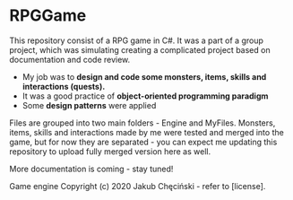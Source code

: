 # RPGGame
This repository consist of a RPG game in C#. It was a part of a group project, which was simulating creating a complicated project based on documentation and code review.

- My job was to **design and code some monsters, items, skills and interactions (quests).**
- It was a good practice of **object-oriented programming paradigm**
- Some **design patterns** were applied

Files are grouped into two main folders - Engine and MyFiles. Monsters, items, skills and interactions made by me were tested and merged into the game, but for now they are separated - you can expect me updating this repository to upload fully merged version here as well.

More documentation is coming - stay tuned!

Game engine Copyright (c) 2020 Jakub Chęciński - refer to [license]. 
